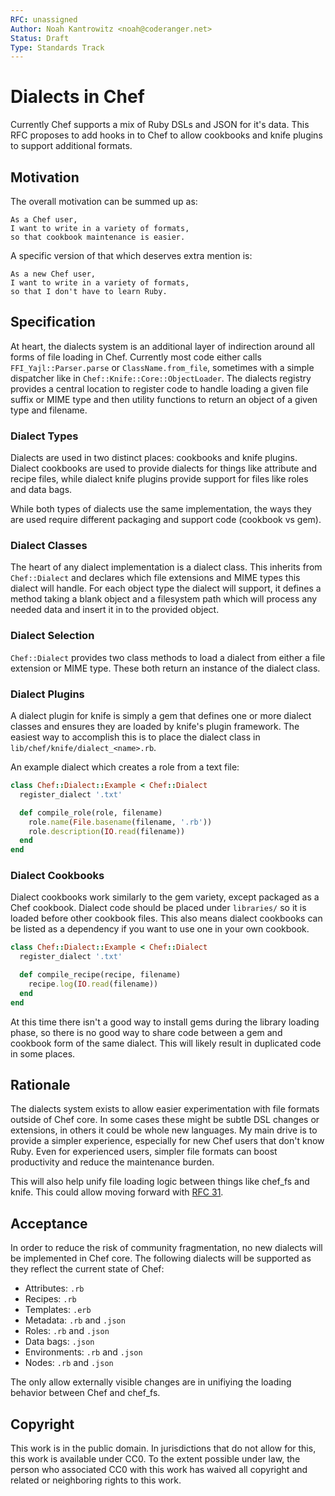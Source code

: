 ```yaml
---
RFC: unassigned
Author: Noah Kantrowitz <noah@coderanger.net>
Status: Draft
Type: Standards Track
---
```


# Dialects in Chef

Currently Chef supports a mix of Ruby DSLs and JSON for it's data. This RFC
proposes to add hooks in to Chef to allow cookbooks and knife plugins to support
additional formats.

## Motivation

The overall motivation can be summed up as:

    As a Chef user,
    I want to write in a variety of formats,
    so that cookbook maintenance is easier.

A specific version of that which deserves extra mention is:

    As a new Chef user,
    I want to write in a variety of formats,
    so that I don't have to learn Ruby.

## Specification

At heart, the dialects system is an additional layer of indirection around
all forms of file loading in Chef. Currently most code either calls
`FFI_Yajl::Parser.parse` or `ClassName.from_file`, sometimes with a simple
dispatcher like in `Chef::Knife::Core::ObjectLoader`. The dialects registry
provides a central location to register code to handle loading a given file
suffix or MIME type and then utility functions to return an object of a given
type and filename.

### Dialect Types

Dialects are used in two distinct places: cookbooks and knife plugins.
Dialect cookbooks are used to provide dialects for things like attribute
and recipe files, while dialect knife plugins provide support for files like
roles and data bags.

While both types of dialects use the same implementation, the ways they are used
require different packaging and support code (cookbook vs gem).

### Dialect Classes

The heart of any dialect implementation is a dialect class. This inherits from
`Chef::Dialect` and declares which file extensions and MIME types this dialect
will handle. For each object type the dialect will support, it defines a
method taking a blank object and a filesystem path which will process any
needed data and insert it in to the provided object.

### Dialect Selection

`Chef::Dialect` provides two class methods to load a dialect from either a
file extension or MIME type. These both return an instance of the dialect
class.

### Dialect Plugins

A dialect plugin for knife is simply a gem that defines one or more dialect
classes and ensures they are loaded by knife's plugin framework. The easiest
way to accomplish this is to place the dialect class in
`lib/chef/knife/dialect_<name>.rb`.

An example dialect which creates a role from a text file:

```ruby
class Chef::Dialect::Example < Chef::Dialect
  register_dialect '.txt'

  def compile_role(role, filename)
    role.name(File.basename(filename, '.rb'))
    role.description(IO.read(filename))
  end
end
```

### Dialect Cookbooks

Dialect cookbooks work similarly to the gem variety, except packaged as a Chef
cookbook. Dialect code should be placed under `libraries/` so it is loaded
before other cookbook files. This also means dialect cookbooks can be listed as
a dependency if you want to use one in your own cookbook.

```ruby
class Chef::Dialect::Example < Chef::Dialect
  register_dialect '.txt'

  def compile_recipe(recipe, filename)
    recipe.log(IO.read(filename))
  end
end
```

At this time there isn't a good way to install gems during the library loading
phase, so there is no good way to share code between a gem and cookbook form of
the same dialect. This will likely result in duplicated code in some places.

## Rationale

The dialects system exists to allow easier experimentation with file formats
outside of Chef core. In some cases these might be subtle DSL changes or
extensions, in others it could be whole new languages. My main drive is to
provide a simpler experience, especially for new Chef users that don't know
Ruby. Even for experienced users, simpler file formats can boost productivity
and reduce the maintenance burden.

This will also help unify file loading logic between things like chef_fs and
knife. This could allow moving forward with [RFC 31](https://github.com/opscode/chef-rfc/blob/master/rfc31-replace-solo-with-local-mode.md).

## Acceptance

In order to reduce the risk of community fragmentation, no new dialects will be
implemented in Chef core. The following dialects will be supported as they reflect
the current state of Chef:


* Attributes: `.rb`
* Recipes: `.rb`
* Templates: `.erb`
* Metadata: `.rb` and `.json`
* Roles: `.rb` and `.json`
* Data bags: `.json`
* Environments: `.rb` and `.json`
* Nodes: `.rb` and `.json`

The only allow externally visible changes are in unifiying the loading behavior
between Chef and chef_fs.

## Copyright

This work is in the public domain. In jurisdictions that do not allow for this,
this work is available under CC0. To the extent possible under law, the person
who associated CC0 with this work has waived all copyright and related or
neighboring rights to this work.
